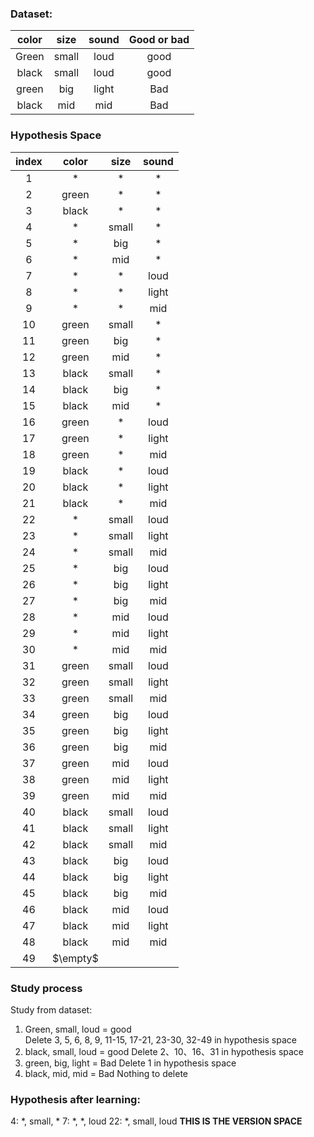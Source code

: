### Dataset:
color|size|sound|Good or bad
|:--:|:--:|:--:|:--:|
Green|small|loud|good
black|small|loud|good
green|big|light|Bad
black|mid|mid|Bad

### Hypothesis Space
index|color|size|sound|
|:--:|:--:|:--:|:--:|
1|*|*|*
2|green|*|*|
3|black|*|*|
4|*|small|*|
5|*|big|*|
6|*|mid|*|
7|*|*|loud
8|*|*|light
9|*|*|mid
10|green|small|*
11|green|big|*
12|green|mid|*
13|black|small|*
14|black|big|*
15|black|mid|*
16|green|*|loud
17|green|*|light
18|green|*|mid
19|black|*|loud
20|black|*|light
21|black|*|mid
22|*|small|loud
23|*|small|light
24|*|small|mid
25|*|big|loud
26|*|big|light
27|*|big|mid
28|*|mid|loud
29|*|mid|light
30|*|mid|mid
31|green|small|loud
32|green|small|light
33|green|small|mid
34|green|big|loud
35|green|big|light
36|green|big|mid
37|green|mid|loud
38|green|mid|light
39|green|mid|mid
40|black|small|loud
41|black|small|light
42|black|small|mid
43|black|big|loud
44|black|big|light
45|black|big|mid
46|black|mid|loud
47|black|mid|light
48|black|mid|mid
49|$\empty$

### Study process
Study from dataset:  
1. Green, small, loud = good  
   Delete 3, 5, 6, 8, 9, 11-15, 17-21, 23-30, 32-49 in hypothesis space
2. black, small, loud = good
   Delete 2、10、16、31 in hypothesis space
3. green, big, light = Bad
   Delete 1 in hypothesis space
4. black, mid, mid = Bad
   Nothing to delete

### Hypothesis after learning:
4: *, small, *
7: *, *, loud
22: *, small, loud
**THIS IS THE VERSION SPACE**
